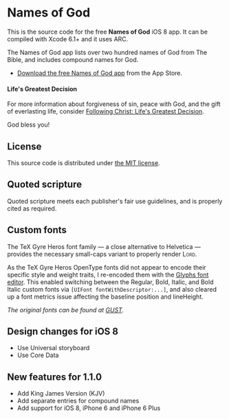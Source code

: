 # Names of God
This is the source code for the free **Names of God** iOS 8 app. It can be compiled with Xcode 6.1+ and it uses ARC.

The Names of God app lists over two hundred names of God from The Bible, and includes compound names for God.

* [Download the free Names of God app](https://itunes.apple.com/us/app/names-of-god-from-the-bible/id860449184?mt=8) from the App Store.

#### Life's Greatest Decision
For more information about forgiveness of sin, peace with God, and the gift of everlasting life, consider [Following Christ: Life's Greatest Decision](http://followchrist.ag.org/decision.cfm).

God bless you!

## License
This source code is distributed under [the MIT license](LICENSE.txt).

## Quoted scripture
Quoted scripture meets each publisher's fair use guidelines, and is properly cited as required.

## Custom fonts
The TeX Gyre Heros font family — a close alternative to Helvetica — provides the necessary small-caps variant to properly render <span style="font-variant: small-caps">Lord</span>.

As the TeX Gyre Heros OpenType fonts did not appear to encode their specific style and weight traits, I re-encoded them with the [Glyphs font editor](http://www.glyphsapp.com).  This enabled switching between the Regular, Bold, Italic, and Bold Italic custom fonts via `[UIFont fontWithDescriptor:...]`, and also cleared up a font metrics issue affecting the baseline position and lineHeight.

*The original fonts can be found at [GUST](http://www.gust.org.pl/projects/e-foundry/tex-gyre/heros/index.html).*

## Design changes for iOS 8
* Use Universal storyboard
* Use Core Data

## New features for 1.1.0
* Add King James Version (KJV)
* Add separate entries for compound names
* Add support for iOS 8, iPhone 6 and iPhone 6 Plus
